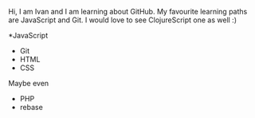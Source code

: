 Hi, I am Ivan and I am learning about GitHub.
My favourite learning paths are JavaScript and Git. I would love to see ClojureScript one as well :) 

*JavaScript
* Git
* HTML
* CSS

Maybe even
* PHP
* rebase
